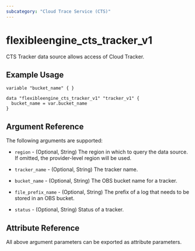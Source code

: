 ```yaml
---
subcategory: "Cloud Trace Service (CTS)"
---
```


# flexibleengine_cts_tracker_v1

CTS Tracker data source allows access of Cloud Tracker.

## Example Usage

```hcl
variable "bucket_name" { }

data "flexibleengine_cts_tracker_v1" "tracker_v1" {
  bucket_name = var.bucket_name
}

```

## Argument Reference

The following arguments are supported:

* `region` - (Optional, String) The region in which to query the data source. If omitted, the provider-level region
  will be used.

* `tracker_name` - (Optional, String) The tracker name.

* `bucket_name` - (Optional, String) The OBS bucket name for a tracker.

* `file_prefix_name` - (Optional, String) The prefix of a log that needs to be stored in an OBS bucket.

* `status` - (Optional, String) Status of a tracker.

## Attribute Reference

All above argument parameters can be exported as attribute parameters.
